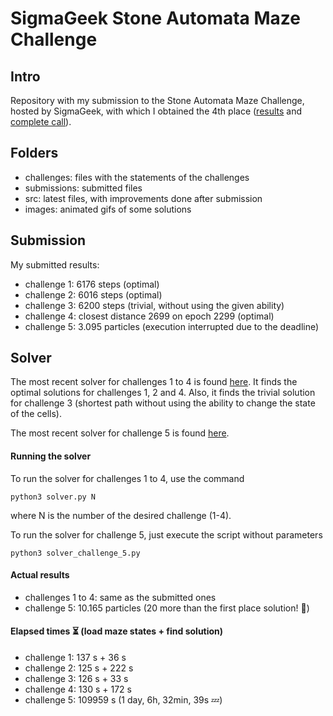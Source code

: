 # SigmaGeek Stone Automata Maze Challenge

## Intro

Repository with my submission to the Stone Automata Maze Challenge, hosted by SigmaGeek, with which I obtained the 4th place ([results](https://sigmageek.com/stone_results/stone-automata-maze-challenge) and [complete call](https://sigmageek.com/challenge/stone-automata-maze-challenge)).

## Folders

* challenges: files with the statements of the challenges
* submissions: submitted files
* src: latest files, with improvements done after submission
* images: animated gifs of some solutions

## Submission

My submitted results:

* challenge 1: 6176 steps (optimal)
* challenge 2: 6016 steps (optimal)
* challenge 3: 6200 steps (trivial, without using the given ability)
* challenge 4: closest distance 2699 on epoch 2299 (optimal)
* challenge 5: 3.095 particles (execution interrupted due to the deadline)

## Solver

The most recent solver for challenges 1 to 4 is found [here](src/solver.py). It finds the optimal solutions for challenges 1, 2 and 4. Also, it finds the trivial solution for challenge 3 (shortest path without using the ability to change the state of the cells).

The most recent solver for challenge 5 is found [here](src/solver_challenge_5.py).

#### Running the solver

To run the solver for challenges 1 to 4, use the command

```python3 solver.py N```

where N is the number of the desired challenge (1-4).

To run the solver for challenge 5, just execute the script without parameters

```python3 solver_challenge_5.py```

#### Actual results

* challenges 1 to 4: same as the submitted ones
* challenge 5: 10.165 particles (20 more than the first place solution! :star2:)

#### Elapsed times :hourglass_flowing_sand: (load maze states + find solution)

* challenge 1: 137 s + 36 s
* challenge 2: 125 s + 222 s
* challenge 3: 126 s + 33 s 
* challenge 4: 130 s + 172 s
* challenge 5: 109959 s (1 day, 6h, 32min, 39s :zzz:)

